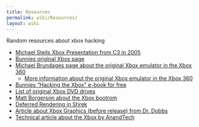 ```yaml
---
title: Resources
permalink: wiki/Resources/
layout: wiki
---
```


Random resources about xbox hacking

-   [Michael Steils Xbox Presentation from C3 in
    2005](https://events.ccc.de/congress/2005/fahrplan/attachments/591-paper_xbox.pdf)
-   [Bunnies original Xbox
    page](http://www.bunniestudios.com/bunnie/proj/anatak/xboxmod.html)
-   [Michael Brundages page about the original Xbox emulator in the Xbox
    360](http://michaelbrundage.com/project/xbox-360-emulator/)
    -   [More information about the original Xbox emulator in the Xbox
        360](http://michaelbrundage.com/note/2005/05/15/xbox-360-emulator/)
-   [Bunnies “Hacking the Xbox” e-book for
    free](https://www.nostarch.com/xboxfree)
-   [List of original Xbox DVD
    drives](http://web.archive.org/web/20151026074806/http://home.comcast.net/~admiral_powerslave/dvddrives.html)
-   [Matt Borgerson about the Xbox
    bootrom](https://mborgerson.com/deconstructing-the-xbox-boot-rom)
-   [Deferred Rendering in
    Shrek](https://sites.google.com/site/richgel99/home)
-   [Article about Xbox Graphics (before release) from Dr.
    Dobbs](https://web-beta.archive.org/web/20010827184126/ddj.com/articles/2000/0008/0008a/0008a.htm?topic=graphics)
-   [Technical article about the Xbox by
    AnandTech](http://www.anandtech.com/show/853)

